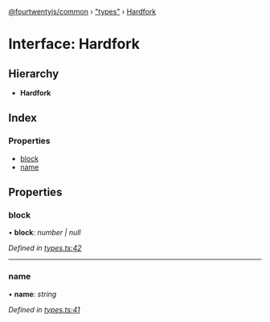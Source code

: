 [@fourtwentyjs/common](../README.md) › ["types"](../modules/_types_.md) › [Hardfork](_types_.hardfork.md)

# Interface: Hardfork

## Hierarchy

* **Hardfork**

## Index

### Properties

* [block](_types_.hardfork.md#block)
* [name](_types_.hardfork.md#name)

## Properties

###  block

• **block**: *number | null*

*Defined in [types.ts:42](https://github.com/420integrated/fourtwentyjs-vm/blob/master/packages/common/src/types.ts#L42)*

___

###  name

• **name**: *string*

*Defined in [types.ts:41](https://github.com/420integrated/fourtwentyjs-vm/blob/master/packages/common/src/types.ts#L41)*
